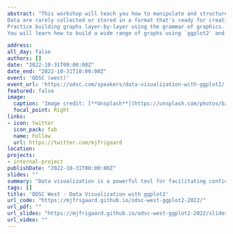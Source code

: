 ```yaml
---
abstract: "This workshop will teach you how to manipulate and structure your data for visualizations, graph elements, and their associated terminology, how to select the appropriate graph based on your data, and how to avoid common graphing mistakes. You will also learn how to customize data visualizations and give them the 'personal touches' that make them memorable to your audience.
Data are rarely collected or stored in a format that's ready for creating visualizations. We'll cover how to reshape your data into a graph-friendly structure, how to convert columns into different formats, and how to quickly count, summarize, and inspect values before creating graphs.
Practice building graphs layer-by-layer using the grammar of graphics. We will work through a series of charts step-by-step, from basic plots to complex, polished visualizations. You'll learn how to 'map' columns in your dataset to 'aesthetics,' choose different graphs types (`geoms`) based on the data type, and how to clearly (and concisely!) label your graph.
You will learn how to build a wide range of graphs using `ggplot2` and refine plots for effective presentation. You will be able to highlight important aspects of your data, label and annotate key features, and customize their overall appearance. We will conclude with some tips on and strategies for presenting visualizations to different audiences."

address:
all_day: false
authors: []
date: "2022-10-31T09:00:00Z"
date_end: "2022-10-31T10:00:00Z"
event: 'ODSC (west)'
event_url: 'https://odsc.com/speakers/data-visualization-with-ggplot2/'
featured: false
image:
  caption: 'Image credit: [**Unsplash**](https://unsplash.com/photos/bzdhc5b3Bxs)'
  focal_point: Right
links:
- icon: twitter
  icon_pack: fab
  name: Follow
  url: https://twitter.com/mjfrigaard
location: 
projects:
- internal-project
publishDate: "2022-10-31T00:00:00Z"
slides: ""
summary: "Data visualization is a powerful tool for facilitating confident, informed decision-making. `ggplot2` is one of the most popular data visualization packages in use today. Based on comprehensive grammar and syntax, `ggplot2` gives you the ability to create data visualizations quickly and iteratively, whether it's a simple bar-chart or a complicated network analysis."
tags: []
title: 'ODSC West - Data Visualization with ggplot2'
url_code: "https://mjfrigaard.github.io/odsc-west-ggplot2-2022/"
url_pdf: ""
url_slides: "https://mjfrigaard.github.io/odsc-west-ggplot2-2022/slides/slides.html"
url_video: ""
---
```

